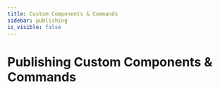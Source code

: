 ```yaml
---
title: Custom Components & Commands
sidebar: publishing
is_visible: false
---
```


# Publishing Custom Components & Commands
